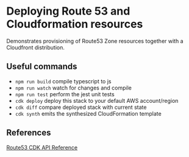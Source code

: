 # Deploying Route 53 and Cloudformation resources

Demonstrates provisioning of Route53 Zone resources together with a Cloudfront distribution.

## Useful commands

 * `npm run build`   compile typescript to js
 * `npm run watch`   watch for changes and compile
 * `npm run test`    perform the jest unit tests
 * `cdk deploy`      deploy this stack to your default AWS account/region
 * `cdk diff`        compare deployed stack with current state
 * `cdk synth`       emits the synthesized CloudFormation template

## References

[Route53 CDK API Reference](https://docs.aws.amazon.com/cdk/api/latest/docs/aws-route53-readme.html)
